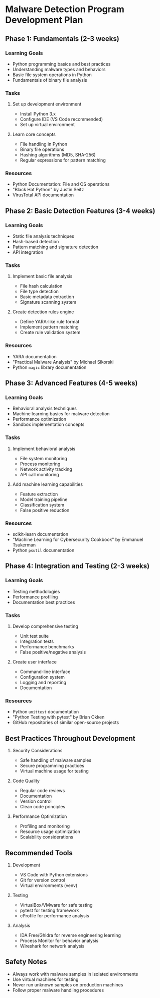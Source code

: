 # Malware Detection Program Development Plan

## Phase 1: Fundamentals (2-3 weeks)
### Learning Goals
- Python programming basics and best practices
- Understanding malware types and behaviors
- Basic file system operations in Python
- Fundamentals of binary file analysis

### Tasks
1. Set up development environment
   - Install Python 3.x
   - Configure IDE (VS Code recommended)
   - Set up virtual environment

2. Learn core concepts
   - File handling in Python
   - Binary file operations
   - Hashing algorithms (MD5, SHA-256)
   - Regular expressions for pattern matching

### Resources
- Python Documentation: File and OS operations
- "Black Hat Python" by Justin Seitz
- VirusTotal API documentation

## Phase 2: Basic Detection Features (3-4 weeks)
### Learning Goals
- Static file analysis techniques
- Hash-based detection
- Pattern matching and signature detection
- API integration

### Tasks
1. Implement basic file analysis
   - File hash calculation
   - File type detection
   - Basic metadata extraction
   - Signature scanning system

2. Create detection rules engine
   - Define YARA-like rule format
   - Implement pattern matching
   - Create rule validation system

### Resources
- YARA documentation
- "Practical Malware Analysis" by Michael Sikorski
- Python `magic` library documentation

## Phase 3: Advanced Features (4-5 weeks)
### Learning Goals
- Behavioral analysis techniques
- Machine learning basics for malware detection
- Performance optimization
- Sandbox implementation concepts

### Tasks
1. Implement behavioral analysis
   - File system monitoring
   - Process monitoring
   - Network activity tracking
   - API call monitoring

2. Add machine learning capabilities
   - Feature extraction
   - Model training pipeline
   - Classification system
   - False positive reduction

### Resources
- scikit-learn documentation
- "Machine Learning for Cybersecurity Cookbook" by Emmanuel Tsukerman
- Python `psutil` documentation

## Phase 4: Integration and Testing (2-3 weeks)
### Learning Goals
- Testing methodologies
- Performance profiling
- Documentation best practices

### Tasks
1. Develop comprehensive testing
   - Unit test suite
   - Integration tests
   - Performance benchmarks
   - False positive/negative analysis

2. Create user interface
   - Command-line interface
   - Configuration system
   - Logging and reporting
   - Documentation

### Resources
- Python `unittest` documentation
- "Python Testing with pytest" by Brian Okken
- GitHub repositories of similar open-source projects

## Best Practices Throughout Development
1. Security Considerations
   - Safe handling of malware samples
   - Secure programming practices
   - Virtual machine usage for testing

2. Code Quality
   - Regular code reviews
   - Documentation
   - Version control
   - Clean code principles

3. Performance Optimization
   - Profiling and monitoring
   - Resource usage optimization
   - Scalability considerations

## Recommended Tools
1. Development
   - VS Code with Python extensions
   - Git for version control
   - Virtual environments (venv)

2. Testing
   - VirtualBox/VMware for safe testing
   - pytest for testing framework
   - cProfile for performance analysis

3. Analysis
   - IDA Free/Ghidra for reverse engineering learning
   - Process Monitor for behavior analysis
   - Wireshark for network analysis

## Safety Notes
- Always work with malware samples in isolated environments
- Use virtual machines for testing
- Never run unknown samples on production machines
- Follow proper malware handling procedures
